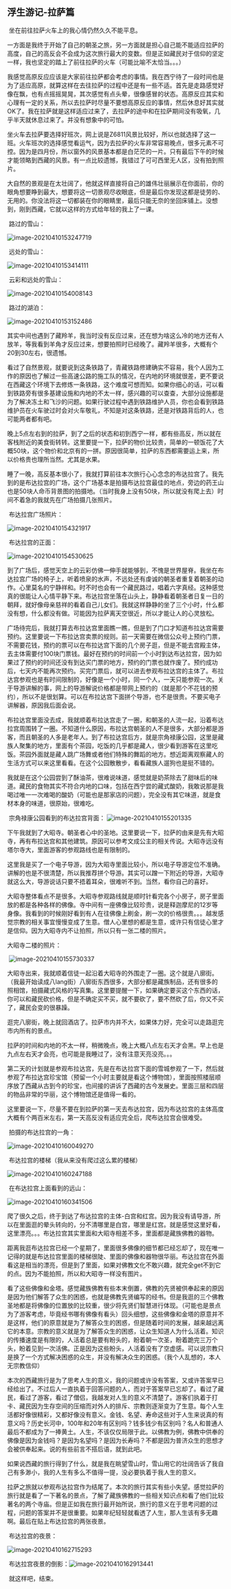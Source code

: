 ## 浮生游记-拉萨篇

​	坐在前往拉萨火车上的我心情仍然久久不能平息。

​	一方面是我终于开始了自己的朝圣之旅，另一方面就是担心自己能不能适应拉萨的高度，自己的高反会不会成为这次旅行最大的变数。但是正如藏民对于信仰的坚定一样，我也坚定的踏上了前往拉萨的火车（可能比喻不太恰当。。。）

​	我感觉高原反应应该是大家前往拉萨都会考虑的事情。我在西宁待了一段时间也是为了适应高原，就算这样在去往拉萨的过程中还是有一些不适。首先是走路感觉好像在飘，也有点摇摇晃晃，其次感觉有点头晕，很像感冒的状态。高原反应其实和心理有一定的关系，所以去拉萨时尽量不要想高原反应的事情，然后休息好其实就OK了。我在拉萨就是这样适应过来了，去拉萨的途中和在拉萨期间没有吸氧，几乎半天就休息过来了。并没有想象中的可怕。

​	坐火车去拉萨要选择好班次，网上说是Z6811风景比较好，所以也就选择了这一班。火车班次的选择感觉看运气，因为去拉萨的火车非常容易晚点，很多元素不可控。因为是四月份，所以窗外的风景基本都是白茫茫的一片。只有最后下午的时候才能领略到西藏的风景。有一点比较遗憾，我错过了可可西里无人区，没有拍到照片。

​	大自然的景观是在太壮阔了，他就这样直接将自己的雄伟壮丽展示在你面前，你的眼角想要睁到最大，想要将这一切景观尽收眼底，但是最后你发现这都是徒劳的、无用的。你没法将这一切都装在你的眼睛里，最后只能无奈的坐回床铺上。没想到，刚到西藏，它就以这样的方式给年轻的我上了一课。

​	路过的雪山：

![image-20210410153247719](https://1162210866.oss-cn-beijing.aliyuncs.com/uPic/image-20210410153247719.png)

​	远处的雪山：

![image-20210410153414111](https://1162210866.oss-cn-beijing.aliyuncs.com/uPic/image-20210410153414111.png)

​	云彩和远处的雪山：

![image-20210410154008143](https://1162210866.oss-cn-beijing.aliyuncs.com/uPic/image-20210410154008143.png)

​	路过的湖泊：

![image-20210410153152486](https://1162210866.oss-cn-beijing.aliyuncs.com/uPic/image-20210410153152486.png)

​	其实中间也遇到了藏羚羊，我当时没有反应过来，还在想为啥这么冷的地方还有人放羊，等我看到羊角才反应过来，想要拍照时已经晚了。藏羚羊很多，大概有个20到30左右，很遗憾。

​	看过了自然景观，就要说到这条铁路了，青藏铁路修建确实不容易，我个人因为工作的原因也了解过一些高速公路的施工队的情况，在内地的环境就很差，更不要说在西藏这个环境下去修炼一条铁路，这个难度可想而知。如果你细心的话，可以看到铁路旁有很多基建设施和内地的不太一样，感兴趣的可以查查，大部分设施都是为了解决冻土和飞沙的问题。如果行驶过程中遇到铁路维护人员，你也会看到铁路维护员在火车驶过时会对火车敬礼，不知是对这条铁路，还是对铁路背后的人，也可能两者都有吧。

​	晚上5点左右到的拉萨，到了之后的状态和初到西宁一样，都有些高反，所以就在客栈附近的美食街转转。这里要提一下，拉萨的物价比较贵，简单的一顿饭花了大概50块，这个物价和北京有的一拼。原因很简单，拉萨的东西都需要运上来，所以价格贵也理所当然。尤其是水果。

​	睡了一晚，高反基本很小了，我就打算前往本次旅行心心念念的布达拉宫了。我先到的是布达拉宫的广场，这个广场基本是拍摄布达拉宫最佳的地点，旁边的药王山也是50块人命币背景图的拍摄地。（当时我身上没有50块，所以就没有爬上去）时间不着急的我就先在广场拍摄几张照片。

​	布达拉宫广场照片：

![image-20210410154321917](https://1162210866.oss-cn-beijing.aliyuncs.com/uPic/image-20210410154321917.png)

​	布达拉宫的正面：

![image-20210410154530625](https://1162210866.oss-cn-beijing.aliyuncs.com/uPic/image-20210410154530625.png)

​	到了广场后，感觉天空上的云彩仿佛一伸手就能够到，不愧是世界屋脊。我坐在布达拉宫广场的椅子上，听着喷泉的水声，不远处还有虔诚的朝圣者重复着朝圣的动作。心里莫名的宁静祥和。时不时也会有一个藏民路过，唱着六字真经。这种感觉真的很能让人心情平静下来。布达拉宫坐落在山头上，静静看着朝圣者日复一日的朝拜，就好像母亲慈祥的看着自己儿女们。我就这样静静的坐了三个小时，什么都没有想，什么都没有做。可能因为拉萨离天空很近，所以才能让人的心灵放松。

​	广场待完后，我就打算去布拉达宫里面瞧一瞧，但是到了门口才知道布拉达宫需要预约。这里要说一下布拉达宫卖票的规则。前一天需要在微信公众号上预约门票，不需要花钱，预约的票可以在布拉达宫下面的几个房子逛，但是不能去宫殿主体，去主体需要付100块门票钱。最好在预约的时间前一个小时到达布达拉宫，因为如果过了预约的时间还没有到达买门票的地方，预约的门票也就作废了。预约成功后，七天内不能再次预约。买完门票后，就可以进去参观布拉达宫的主体了。布拉达宫参观也是有时间限制的，好像是一个小时，同一个人，一天只能参观一次。关于导游讲解的事，网上的导游解说价格都是带网上预约的（就是那个不花钱的预约），所以不是很划算。可以在布拉达宫下面拼个导游，也不是很贵。不要买电子讲解器，原因我后面会说。

​	布拉达宫里面没去成，我就顺着布拉达宫走了一圈，和朝圣的人流一起，沿着布达拉宫周围转了一圈。不知道什么原因，布拉达宫朝圣的人不是很多，大部分都是游客，而且朝圣的人多是老年人。到了布拉达宫后方，就是宗角禄康公园，这里是藏族人聚集的地方，里面有个茶园，吃饭的几乎都是藏人，很少看到游客在这里吃饭。茶园外面就是藏人跳广场舞或者他们特殊的舞蹈的地方。想近距离观察藏人的生活方式可以来这里看看。在这个公园散散步，看看藏族人遛狗也是挺不错的。

​	我就是在这个公园尝到了酥油茶，很难说味道，感觉就是奶茶除去了甜味后的味道。藏民的食物其实不符合内地的口味，包括在西宁尝的藏式酸奶，我敢说那是我喝过唯一一次难喝的酸奶（可能也是那家店的问题），完全没有其它味道，就是食材本身的味道，很原始，很难吃。

​	宗角禄康公园看到的布达拉宫背面：	![image-20210410155201335](https://1162210866.oss-cn-beijing.aliyuncs.com/uPic/image-20210410155201335.png)

​	下午我就到了大昭寺。朝圣者心中的圣地。这里要说一下，拉萨的由来是先有大昭寺，再有布拉达宫和其他建筑。原因可以参考文成公主的相关传说。大昭寺远没有塔尔寺大，里面游客的参观路线也是有限制的。

​	这里我是买了一个电子导游，因为大昭寺里面比较小，所以电子导游定位不准确。讲解的也是不很清楚，所以我推荐拼个导游。其实可以蹭一下附近的导游，大昭寺就这么大，导游说话只要不捂着耳朵，很难听不到。当然，看你自己的喜好。

​	大昭寺整体看点不是很多。大昭寺参观路线就是顺时针看完各个小房子，房子里面放的都是各种各样的佛像。寺中间有一座佛像比较珍贵，说是释迦摩尼的12岁等身像。我看到的时候刚好看到有人在往佛像上刷金，刷一次的价格很贵。。。越发感觉宗教的相关事宜慢慢变成了生意。僧人心里想的都是生意，或许只有信徒心里才是信仰。因为大昭寺内不让拍照，所以只有一张二楼的照片。

大昭寺二楼的照片：

​	![image-20210410155730337](https://1162210866.oss-cn-beijing.aliyuncs.com/uPic/image-20210410155730337.png)

​	大昭寺出来，我就顺着信徒一起沿着大昭寺的外围走了一圈。这个就是八廓街。（我最开始读成八lang街）八廓街东西很多，大部分都是藏族制品，还有很多的照相馆，拍摄藏式风格的写真集。这里要提醒一下，如果确定要买这个东西的话，你可以和藏民砍价格，但是不确定买不买，就不要砍了，要不然砍了后，你又不买了，藏民会变的很暴躁。

​	逛完八廓街，晚上就回酒店了。拉萨市内并不大，如果体力好，完全可以走路逛完市内所有的景点。

​	拉萨的时间和内地的不太一样，稍微晚点，晚上大概八点左右天才会黑。早上也是九点左右天才会亮，也可能是我睡过了，没有注意天亮没亮。。。

​	第二天的计划就是参观布拉达宫，先是在布达拉宫下面的雪城参观了一下，然后就参观了布拉达宫珍宝馆（预留一个小时主要就是看这个博物馆），里面按照楼层顺序放了西藏从古到今的珍宝，也间接的讲诉了西藏的古今发展史。里面三层和四层的物品非常的华丽，这个博物馆还是值得一看的。

​	这里要说一下，尽量不要在到拉萨的第一天去布达拉宫，因为布达拉宫的主体高度大概有个两百米左右，第一天高反没有适应完全后，爬布达拉宫会很难受。

​	拍摄的布达拉宫的一角：

![image-20210410160049270](https://1162210866.oss-cn-beijing.aliyuncs.com/uPic/image-20210410160049270.png)

​	布达拉宫的楼梯（我从来没有爬过这么累的楼梯）

![image-20210410160247188](https://1162210866.oss-cn-beijing.aliyuncs.com/uPic/image-20210410160247188.png)

​	在布达拉宫上面看到的远山：

![image-20210410160341506](https://1162210866.oss-cn-beijing.aliyuncs.com/uPic/image-20210410160341506.png)	

​	爬了很久之后，终于到达了布达拉宫的主体-白宫和红宫。因为我没有请导游，所以在里面逛的晕头转向的，分不清哪里是白宫，哪里是红宫。就是感觉这里好看，这里漂亮。。。布达拉宫其实里面和大昭寺相差不多，里面都是藏族佛教的器物。

​	距离我逛布达拉宫已经一个星期了，里面很多佛像的细节都已经忘却了，现在唯一记得的就是布达拉宫里面的楼梯很陡、里面的佛像和器物很华丽。布达拉宫在外面看这是相当的漂亮，但是到了里面，如果对佛教文化不敢兴趣，就完全get不到它的点。因为不能拍照，所以和大昭寺一样没有图片。

​	看了这些佛像和金塔。感觉藏族佛教有些本末倒置，佛教的先贤被供奉起来的原因是因为他们解答了众生的困惑，也就是佛教先贤编写的经书。但是我逛的三个佛教圣地都是将佛像的位置放的比较重，很少将先贤们智慧进行体现。（可能也是景点为了游客考虑，毕竟经书哪有佛像有看头）回头细想，这些佛像和金塔的原意并不是这样，他们的原意就是为了解答众生的困惑，但是随着时间的发展，越来越远离它的本意。宗教的意义就是为了解答众生的困惑，让众生知道人为什么活着。知识的传播速度是有限的，人活着总是要有盼头的，盼着朝一次圣，盼着跪完三万个头，盼着见到一次活佛。正是因为这些盼头，人活着没有了空虚感。可以说宗教只是换了一个方式解决困惑的众生，并没有解决众生的困惑。（我个人乱想的，本人无宗教信仰）

​	本次的西藏旅行是为了思考人生的意义，我的问题或许没有答案，又或许答案早已经给出了。不过后人一直执着于回答问题的人，而对于答案早已忘却了。看过了藏民，看过了游客，看过了僧侣，我越发对人生的意义不清楚了。游客们执着于打卡、藏民因为生存空间的压缩而对外人的排斥、宗教则逐渐变为了生意。每个人生活都好像很精彩，又都好像没有意义。金钱、名望、寿命这些对于人生来说真的有意义吗？历史长河中，100年和20年有区别吗？钱多钱少有区别吗？名人和普通人最后不都成为了一捧黄土。人生，不该仅仅局限于此。以佛教为例，佛教中供奉的佛像是因为金钱吗？是因为名望吗？是因为长寿吗？不都是因为普济众生的思想才会被供奉起来。说的有些前言不搭后语，就到此吧。

​	如果说西藏的旅行得到了什么，就是我在眺望雪山时，雪山用它的壮阔告诉了我自己有多渺小，我的人生有多么不值得一提，没必要执着于我人生的意义。

​	拉萨之旅就以参观布达拉宫作为结尾了。本次的旅行其实有些小失望。感觉拉萨的旅行就是看了一下著名的景点，了解了藏族佛教的一些相关知识点和看了他们比较著名的两个寺庙。但是正如我在旅行最开始所说，旅行的意义在于思考问题的过程，问题的答案并不是很重要。如果年纪轻轻就看透了人生，那人生该有多无趣啊。最后在贴上布达拉宫的两张夜景。

​	布达拉宫的夜景：

![image-20210410162715293](https://1162210866.oss-cn-beijing.aliyuncs.com/uPic/image-20210410162715293.png)

​	布达拉宫夜景的倒影：![image-20210410162913441](https://1162210866.oss-cn-beijing.aliyuncs.com/uPic/image-20210410162913441.png)

​	就这样吧，结束。

